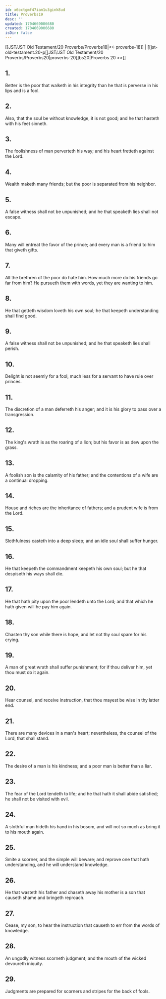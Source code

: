 ```yaml
---
id: x6octgmf47iam1u3gink8ud
title: Proverbs19
desc: ''
updated: 1704669006680
created: 1704669006680
isDir: false
---
```

[[JST/JST Old Testament/20 Proverbs/Proverbs18|<<-proverbs-18]] | [[jst-old-testament.20-p[[JST/JST Old Testament/20 Proverbs/Proverbs20|proverbs-20]]bs20|Proverbs 20 >>]]
## 1.
Better is the poor that walketh in his integrity than he that is perverse in his lips and is a fool.
## 2.
Also, that the soul be without knowledge, it is not good; and he that hasteth with his feet sinneth.
## 3.
The foolishness of man perverteth his way; and his heart fretteth against the Lord.
## 4.
Wealth maketh many friends; but the poor is separated from his neighbor.
## 5.
A false witness shall not be unpunished; and he that speaketh lies shall not escape.
## 6.
Many will entreat the favor of the prince; and every man is a friend to him that giveth gifts.
## 7.
All the brethren of the poor do hate him. How much more do his friends go far from him? He pursueth them with words, yet they are wanting to him.
## 8.
He that getteth wisdom loveth his own soul; he that keepeth understanding shall find good.
## 9.
A false witness shall not be unpunished; and he that speaketh lies shall perish.
## 10.
Delight is not seemly for a fool, much less for a servant to have rule over princes.
## 11.
The discretion of a man deferreth his anger; and it is his glory to pass over a transgression.
## 12.
The king\'s wrath is as the roaring of a lion; but his favor is as dew upon the grass.
## 13.
A foolish son is the calamity of his father; and the contentions of a wife are a continual dropping.
## 14.
House and riches are the inheritance of fathers; and a prudent wife is from the Lord.
## 15.
Slothfulness casteth into a deep sleep; and an idle soul shall suffer hunger.
## 16.
He that keepeth the commandment keepeth his own soul; but he that despiseth his ways shall die.
## 17.
He that hath pity upon the poor lendeth unto the Lord; and that which he hath given will he pay him again.
## 18.
Chasten thy son while there is hope, and let not thy soul spare for his crying.
## 19.
A man of great wrath shall suffer punishment; for if thou deliver him, yet thou must do it again.
## 20.
Hear counsel, and receive instruction, that thou mayest be wise in thy latter end.
## 21.
There are many devices in a man\'s heart; nevertheless, the counsel of the Lord, that shall stand.
## 22.
The desire of a man is his kindness; and a poor man is better than a liar.
## 23.
The fear of the Lord tendeth to life; and he that hath it shall abide satisfied; he shall not be visited with evil.
## 24.
A slothful man hideth his hand in his bosom, and will not so much as bring it to his mouth again.
## 25.
Smite a scorner, and the simple will beware; and reprove one that hath understanding, and he will understand knowledge.
## 26.
He that wasteth his father and chaseth away his mother is a son that causeth shame and bringeth reproach.
## 27.
Cease, my son, to hear the instruction that causeth to err from the words of knowledge.
## 28.
An ungodly witness scorneth judgment; and the mouth of the wicked devoureth iniquity.
## 29.
Judgments are prepared for scorners and stripes for the back of fools.

